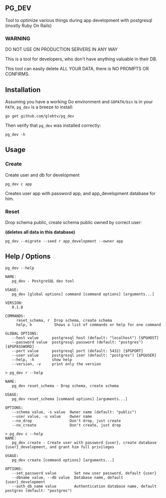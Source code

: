 ## PG_DEV

Tool to optimize various things during app development with postgresql (mostly Ruby On Rails)

### WARNING

DO NOT USE ON PRODUCTION SERVERS IN ANY WAY

This is a tool for developers, who don't have anything valuable in their DB.

This tool can easily delete ALL YOUR DATA, there is NO PROMPTS OR CONFIRMS.

## Installation

Assuming you have a working Go environment and `GOPATH/bin` is in your
`PATH`, `pg_dev` is a breeze to install:

```shell
go get github.com/glebtv/pg_dev
```

Then verify that `pg_dev` was installed correctly:

```shell
pg_dev -h
```

## Usage

### Create

Create user and db for development

```
pg_dev c app
```

Creates user app with password app, and app_development database for him.

### Reset

Drop schema public, create schema public owned by correct user:

**(deletes all data in this database)**

```
pg_dev --migrate --seed r app_development --owner app
```

## Help / Options

```
pg_dev --help
```

```
NAME:
   pg_dev - PostgreSQL dev tool

USAGE:
   pg_dev [global options] command [command options] [arguments...]

VERSION:
   0.1.0

COMMANDS:
     reset_schema, r  Drop schema, create schema
     help, h          Shows a list of commands or help for one command

GLOBAL OPTIONS:
   --host value      postgresql host (default: "localhost") [$PGHOST]
   --password value  postgresql password (default: "postgres") [$PGPASSWORD]
   --port value      postgresql port (default: 5432) [$PGPORT]
   --user value      postgresql user (default: "postgres") [$PGUSER]
   --help, -h        show help
   --version, -v     print only the version
```

```
> pg_dev r --help
```

```
NAME:
   pg_dev reset_schema - Drop schema, create schema

USAGE:
   pg_dev reset_schema [command options] [arguments...]

OPTIONS:
   --schema value, -s value  Owner name (default: "public")
   --user value, -u value    Owner name
   --no_drop                 Don't drop, just create
   --no_create               Don't create, just drop
```

```
> pg_dev c --help
NAME:
   pg_dev create - Create user with password {user}, create database {user}_development, and grant him full privileges

USAGE:
   pg_dev create [command options] [arguments...]

OPTIONS:
   --set_password value        Set new user password, default {user}
   --dbname value, --db value  Database name, default {user}_development
   --auth_db_name value        Authentication database name, default postgres (default: "postgres")
 ```
